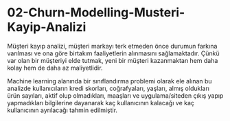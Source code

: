 # 02-Churn-Modelling-Musteri-Kayip-Analizi

Müşteri kayıp analizi, müşteri markayı terk etmeden önce durumun farkına varılması ve ona göre birtakım faaliyetlerin alınmasını sağlamaktadır. Çünkü var olan bir müşteriyi elde tutmak, yeni bir müşteri kazanmaktan hem daha kolay hem de daha az maliyetlidir. 

Machine learning alanında bir sınıflandırma problemi olarak ele alınan bu analizde kullanıcıların kredi skorları, coğrafyaları, yaşları, almış oldukları ürün sayıları, aktif olup olmadıkları, maaşları ve uygulama/siteden çıkış yapıp yapmadıkları bilgilerine dayanarak kaç kullanıcının kalacağı ve kaç kullanıcının ayrılacağı tahmin edilmiştir.

